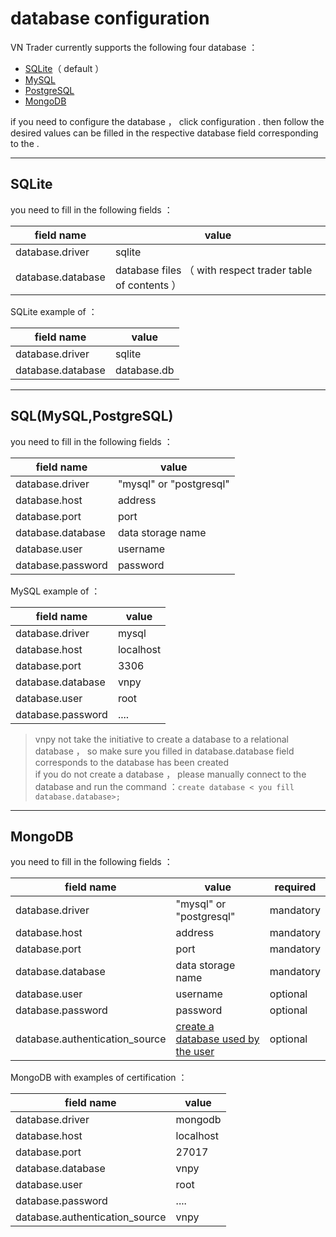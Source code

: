 #  database configuration 

VN Trader currently supports the following four database ：  

 * [SQLite](#sqlite)（ default ）
 * [MySQL](#sqlmysqlpostgresql)
 * [PostgreSQL](#sqlmysqlpostgresql)
 * [MongoDB](#mongodb)
 
 if you need to configure the database ， click configuration .  then follow the desired values ​​can be filled in the respective database field corresponding to the . 

---
## SQLite
 you need to fill in the following fields ：

|  field name             |  value  |
|---------           |---- |
|database.driver     | sqlite |
|database.database   |  database files （ with respect trader table of contents ） |
 
SQLite example of ：

|  field name             |  value  |
|---------           |---- |
|database.driver     | sqlite |
|database.database   | database.db |


---
## SQL(MySQL,PostgreSQL)

 you need to fill in the following fields ：

|  field name             |  value  |
|---------           |---- |
|database.driver     | "mysql" or "postgresql" |
|database.host       |  address  |
|database.port       |  port  |
|database.database   |  data storage name  |
|database.user       |  username  |
|database.password   |  password  |
 
MySQL example of ：

|  field name             |  value  |
|---------           |----  |
|database.driver     | mysql |
|database.host       | localhost |
|database.port       | 3306 |
|database.database   | vnpy |
|database.user       | root |
|database.password   | .... |

> vnpy not take the initiative to create a database to a relational database ， so make sure you filled in database.database field corresponds to the database has been created   
>  if you do not create a database ， please manually connect to the database and run the command ：```create database < you fill database.database>;```   

---
## MongoDB

 you need to fill in the following fields ：

|  field name             |  value  |           required |
|---------           |---- |  ---|
|database.driver     | "mysql" or "postgresql" |  mandatory  |
|database.host       |  address |  mandatory  |
|database.port       |  port |  mandatory  |
|database.database   |  data storage name |  mandatory  |
|database.user       |  username |  optional  |
|database.password   |  password |  optional  |
|database.authentication_source   | [ create a database used by the user ][AuthSource]|  optional  |
 
MongoDB with examples of certification ：

|  field name             |  value  |
|---------           |----  |
|database.driver     | mongodb |
|database.host       | localhost |
|database.port       | 27017 |
|database.database   | vnpy |
|database.user       | root |
|database.password   | .... |
|database.authentication_source   | vnpy |


[AuthSource]: https://docs.mongodb.com/manual/core/security-users/#user-authentication-database